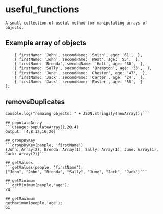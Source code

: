 # useful_functions

```A small collection of useful method for manipulating arrays of objects.```

## Example array of objects
```const people = [
    { firstName: 'John', secondName: 'Smith', age: '61',  },
    { firstName: 'John', secondName: 'West', age: '55',  },
    { firstName: 'Brenda', secondName: 'Holt', age: '60',  },
    { firstName: 'Sally', secondName: 'Brampton', age: '33',  },
    { firstName: 'June', secondName: 'Chester', age: '47',  },
    { firstName: 'Jack', secondName: 'Carter', age: '24',  },
    { firstName: 'Jack', secondName: 'Foster', age: '58',  }
];
```

## removeDuplicates
```const newArray = removeDuplicates(people, 'firstName');
console.log("remaing objects: " + JSON.stringify(newArray));```

## populateArray
```Useage: populateArray(1,20,4)
Output: [4,8,12,16,20]```

## groupByKey
```groupByKey(people, 'firstName')
{John: Array(2), Brenda: Array(1), Sally: Array(1), June: Array(1), Jack: Array(2)}```

## getValues
```getValues(people, 'firstName');
["John", "John", "Brenda", "Sally", "June", "Jack", "Jack"]```

## getMinimum
```getMinimum(people,'age');
24```

## getMaximum
getMaximum(people,'age');
61













